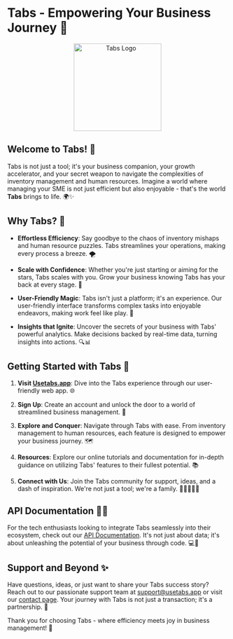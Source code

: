 # Tabs - Empowering Your Business Journey 🚀

<p align="center">
  <img src="https://github.com/tabshq/.github/assets/61967364/da22e82d-5fa4-4fb3-8bae-738cddedf1ae" alt="Tabs Logo" width="200">
</p>

## Welcome to Tabs! 🌟

Tabs is not just a tool; it's your business companion, your growth accelerator, and your secret weapon to navigate the complexities of inventory management and human resources. Imagine a world where managing your SME is not just efficient but also enjoyable - that's the world **Tabs** brings to life. 🌍✨

## Why Tabs? 🤔

- **Effortless Efficiency**: Say goodbye to the chaos of inventory mishaps and human resource puzzles. Tabs streamlines your operations, making every process a breeze. 🌪️

- **Scale with Confidence**: Whether you're just starting or aiming for the stars, Tabs scales with you. Grow your business knowing Tabs has your back at every stage. 🚀

- **User-Friendly Magic**: Tabs isn't just a platform; it's an experience. Our user-friendly interface transforms complex tasks into enjoyable endeavors, making work feel like play. 🎉

- **Insights that Ignite**: Uncover the secrets of your business with Tabs' powerful analytics. Make decisions backed by real-time data, turning insights into actions. 🔍📊

## Getting Started with Tabs 🏁

1. **Visit [Usetabs.app](https://usetabs.app)**: Dive into the Tabs experience through our user-friendly web app. 🌐

2. **Sign Up**: Create an account and unlock the door to a world of streamlined business management. 🔐

3. **Explore and Conquer**: Navigate through Tabs with ease. From inventory management to human resources, each feature is designed to empower your business journey. 🗺️

4. **Resources**: Explore our online tutorials and documentation for in-depth guidance on utilizing Tabs' features to their fullest potential. 📚
   
5. **Connect with Us**: Join the Tabs community for support, ideas, and a dash of inspiration. We're not just a tool; we're a family. 🤝👨‍👩‍👧‍👦

## API Documentation 🧑‍💻

For the tech enthusiasts looking to integrate Tabs seamlessly into their ecosystem, check out our [API Documentation](https://api.usetabs.app/docs). It's not just about data; it's about unleashing the potential of your business through code. 💻🚀

## Support and Beyond ✨

Have questions, ideas, or just want to share your Tabs success story? Reach out to our passionate support team at support@usetabs.app or visit our [contact page](https://usetabs.app/contact). Your journey with Tabs is not just a transaction; it's a partnership. 🤗

Thank you for choosing Tabs - where efficiency meets joy in business management! 🌟
